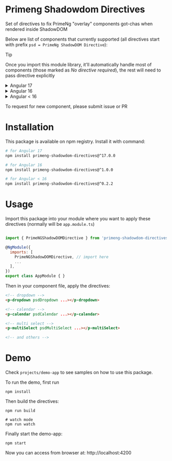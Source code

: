 # Primeng Shadowdom Directives
Set of directives to fix PrimeNg "overlay" components got-chas when rendered inside ShadowDOM

Below are list of components that currently supported (all directives start with prefix `psd = PrimeNg ShadowDOM Directive`):

> [!TIP]
> Once you import this module library, it'll automatically handle most of components (those marked as *No directive required*), the rest will need to pass directive explicitly

<details>
  <summary>Angular 17</summary>
  
  - [x] Calendar (`psdCalendar`)
  - [x] Dropdown (*No directive required*)
  - [x] Dropdown inside Paginator (*No directive required*)
  - [x] Menu (`psdMenu`)
  - [x] Multi Select (*No directive required*)
  - [x] Tooltip (*No directive required*)
  - [x] Auto Complete (*No directive required*)
  - [x] Cascade Select (*No directive required*)
  - [x] Color Picker (*No directive required*)
  - [x] Mega Menu (*No directive required*)
  - [x] Menu Bar (*No directive required*)
  - [x] Confirm Popup (*No directive required*)
  - [x] Overlay Panel (`psdOverlayPanel`)
  - [x] Slide Menu (`psdSlideMenu`)
  - [x] Split Button (`psdSplitButton`)
  - [x] Tiered Menu (`psdTieredMenu`)
  - [x] Tree Select (*No directive required*)
  - [x] Input Mask (`psdInputMask`)
</details>

<details>
  <summary>Angular 16</summary>
  
  - [x] Calendar (`psdCalendar`)
  - [x] Dropdown (*No directive required*)
  - [x] Dropdown inside Paginator (*No directive required*)
  - [x] Menu (`psdMenu`)
  - [x] Multi Select (*No directive required*)
  - [x] Tooltip (*No directive required*)
  - [x] Auto Complete (`psdAutoComplete`)
  - [x] Cascade Select (*No directive required*)
  - [x] Color Picker (*No directive required*)
  - [x] Mega Menu (`psdMegaMenu`)
  - [x] Menu Bar (`psdMenuBar`)
  - [x] Confirm Popup (*No directive required*)
  - [x] Overlay Panel (`psdOverlayPanel`)
  - [x] Slide Menu (`psdSlideMenu`)
  - [x] Split Button (`psdSplitButton`)
  - [x] Tiered Menu (`psdTieredMenu`)
  - [x] Tree Select (*No directive required*)
  - [x] Input Mask (`psdInputMask`)
</details>

<details>
  <summary>Angular < 16</summary>
  
  - [x] Calendar (`psdCalendar`)
  - [x] Dropdown (`psdDropdown`)
  - [x] Dropdown inside Paginator (`psdPaginator`)
  - [x] Menu (*No directive required*)
  - [x] Multi Select (`psdMultiSelect`)
  - [x] Tooltip (*No directive required*)
  - [x] Auto Complete (`psdAutoComplete`)
  - [x] Cascade Select (`psdCascadeSelect`)
  - [x] Color Picker (*No directive required*)
  - [x] Mega Menu (`psdMegaMenu`)
  - [x] Menu Bar (`psdMenuBar`)
  - [x] Confirm Popup (`psdConfirmPopup`)
  - [x] Overlay Panel (`psdOverlayPanel`)
  - [x] Slide Menu (*No directive required*)
  - [x] Split Button (*No directive required*)
  - [x] Tiered Menu (*No directive required*)
  - [x] Tree Select (`psdTreeSelect`)
  - [x] Input Mask (`psdInputMask`)
</details>

To request for new component, please submit issue or PR
# Installation
This package is available on npm registry. Install it with command:
```sh
# for Angular 17
npm install primeng-shadowdom-directives@^17.0.0

# for Angular 16
npm install primeng-shadowdom-directives@^1.0.0

# for Angular < 16
npm install primeng-shadowdom-directives@^0.2.2
```
# Usage
Import this package into your module where you want to apply these directives (normally will be `app.module.ts`)
```js

import { PrimeNGShadowDOMDirective } from 'primeng-shadowdom-directives';

@NgModule({
  imports: [
    PrimeNGShadowDOMDirective, // import here
    ...
  ],
})
export class AppModule { }
```
Then in your component file, apply the directives:
```html
<!-- dropdown -->
<p-dropdown psdDropdown ...></p-dropdown>

<!-- calendar -->
<p-calendar psdCalendar ...></p-calendar>

<!-- multi select -->
<p-multiSelect psdMultiSelect ...></p-multiSelect>

<!-- and others -->
```
# Demo
Check `projects/demo-app` to see samples on how to use this package.

To run the demo, first run
```
npm install
```
Then build the directives:
```
npm run build

# watch mode
npm run watch
```
Finally start the demo-app:
```
npm start
```
Now you can access from browser at: http://localhost:4200